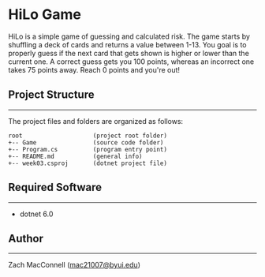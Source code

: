 # HiLo Game
HiLo is a simple game of guessing and calculated risk. The game
starts by shuffling a deck of cards and returns a value between
1-13. You goal is to properly guess if the next card that gets 
shown is higher or lower than the current one. A correct guess
gets you 100 points, whereas an incorrect one takes 75 points 
away. Reach 0 points and you're out!

## Project Structure
---
The project files and folders are organized as follows:
```
root                    (project root folder)
+-- Game                (source code folder)
+-- Program.cs          (program entry point)    
+-- README.md           (general info)
+-- week03.csproj       (dotnet project file)
```

## Required Software
---
* dotnet 6.0

## Author
---
Zach MacConnell (mac21007@byui.edu)